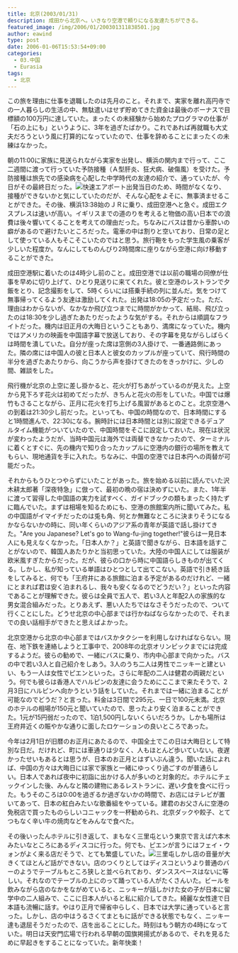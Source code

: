 ```yaml
---
title: 北京(2003/01/31)
description: 成田から北京へ。いきなり空港で頼りになる友達たちができる。
featured_image: /img/2006/01/200301311838501.jpg
author: eawind
type: post
date: 2006-01-06T15:53:54+09:00
categories:
  - 03.中国
  - Eurasia
tags:
  - 北京
---
```

この旅を理由に仕事を退職したのは先月のこと。それまで、実家を離れ高円寺での一人暮らしの生活の中、無駄遣いはせず貯めてきた資金は最後のボーナスで目標額の100万円に達していた。まったくの未経験から始めたプログラマの仕事が「石の上にも」というように、3年を過ぎたばかり。これであれば再就職も大丈夫だろうという風に打算的になっていたので、仕事を辞めることにまったくの未練はなかった。

朝の11:00に家族に見送られながら実家を出発し、横浜の関内まで行って、ここ二週間に渡って行っていた予防接種（Ａ型肝炎、狂犬病、破傷風）を受けた。予防接種は旅先での感染病を心配した中学時代の友達の紹介で、通っていたが、今日がその最終日だった。![快速エアポート](/img/2006/01/200301310537201.jpg)出発当日のため、時間がなくなり、接種ができないかと気にしていたのだが、そんな心配をよそに、無事済ませることができた。その後、横浜13:38始のＪＲに乗り、成田空港へと急ぐ。成田エクスプレスは速いが高い。イギリスまでの道のりを考えると物価の高い日本での浪費は後々響いてくることを考えての理由だった。ちなみにバスは昔から車酔いの癖があるので避けたいところだった。電車の中は割りと空いており、日常の足として使っている人もそこそこいたのではと思う。旅行鞄をもった学生風の乗客が少しいた程度か。なんにしてものんびり2時間席に座りながら空港に向け移動することができた。

成田空港駅に着いたのは4時少し前のこと。成田空港では以前の職場の同僚が仕事を早めに切り上げて、ひとり見送りに来てくれた。彼と空港のレストランで夕飯をとり、記念撮影をして、5時くらいには搭乗手続の列に並んだ。気をつけて無事帰ってくるよう友達は激励してくれた。出発は18:05の予定だった。ただ、理由はわからないが、なかなか飛び立つまでに時間がかかって、結局、飛び立ったのは18:30を少し過ぎたあたりだったような気がする。それからは順調なフライトだった。機内は旧正月の大晦日ということもあり、満席になっていた。機内ではアメリカの映画を中国語字幕で放送しており、その字幕を見ながらしばらくは時間を潰していた。自分が座った席は窓側の3人掛けで、一番通路側にあった。隣の席には中国人の彼と日本人と彼女のカップルが座っていて、飛行時間の半分を過ぎたあたりから、向こうから声を掛けてきたのをきっかけに、少しの間、雑談をした。

飛行機が北京の上空に差し掛かると、花火が打ちあがっているのが見えた。上空から見下ろす花火は初めてだったが、きちんと花火の形をしていた。中国では爆竹もさることながら、正月に花火を打ち上げる風習があるとのこと。北京空港への到着は21:30少し前だった。といっても、中国の時間なので、日本時間にすると1時間進んで、22:30になる。腕時計には日本時間とは別に設定できるデュアルタイム機能がついていたので、中国時間をそこに設定しておいた。現在は状況が変わったようだが、当時中国元は海外では両替できなかったので、ターミナルに着くとすぐに、先の機内で知り合ったカップルに空港内の銀行の場所を教えてもらい、現地通貨を手に入れた。ちなみに、中国の空港では日本円への両替が可能だった。

それからもうひとつやらずにいたことがあった。旅を始める以前に読んでいた沢木耕太郎著「深夜特急」に倣って、最初の晩の宿は決めずにいた。また、1年半に渡って習得した中国語の実力を試すべく、ガイドブックの類もまったく持たずに臨んでいた。まずは相場を知るためにも、空港の旅館案内所に聞いてみた。私の中国語がイマイチだったのは兎も角、何とか無難なところに決まりそうになるかならないかの時に、同い年くらいのアジア系の青年が英語で話し掛けてきた。"Are you Japanese? Let's go to Wang-fu-jing together!"彼らは一見日本人にも見えなくなかった。「日本人か？」と英語で聞きながら、日本語を話すことがないので、韓国人あたりかと当初思っていた。大陸の中国人にしては服装が欧米風すぎたからだった。だが、彼らの口から時に中国語らしきものが出てくる。しかし、私が知っている単語はひとつとして出てこない。英語で引き続き話をしてみると、何でも「王府井にある旅館に泊まる予定があるのだけれど、一緒にとまれば君は安く泊まれるし、我々も安くなるのでどうだい？」といった内容であることが理解できた。彼らは全員で五人で、若い3人と年配2人の家族的な男女混合組みだった。とりあえず、悪い人たちではなさそうだったので、ついて行くことにした。どうせ北京の中心部までは行かねばならなかったので、それまでの良い話相手ができたと思えばよかった。

北京空港から北京の中心部まではバスかタクシーを利用しなければならない。現在、地下鉄を連絡しようと工事中で、2008年の北京オリンピックまでには完成するようだ。彼らの勧めで、一緒にバスに乗り、市内中心部まで向かった。バスの中で若い3人と自己紹介をしあう。3人のうち二人は男性でニッキーと建といい、もう一人は女性でピエンといった。さらに年配の二人は健君の両親だという。何でも彼らは香港人でハルピンの友達に会うためにここまで来たそうで、2月3日にハルピンへ向かうという話をしていた。それまでは一緒に泊まることが可能なのでどうだ？と言った。料金は3日間で295元、一日で100元未満。北京のホテルの相場が150元と聞いていたので、思ったより安く泊まることができた。1元が15円弱だったので、1泊1,500円しないくらいだろうか。しかも場所は王府井近くの賑やかな通りに面したロケーションの良いところであった。

今年は2月1日が旧暦のお正月にあたるので、中国全土でこの日は大晦日として特別な日だ。だけれど、町には車通りは少なく、人もほとんど歩いていない。夜遅かったせいもあるとは思うが、日本のお正月とはずいぶん違う。聞いた話によれば、中国の方々は大晦日には家で家族と一緒にゆっくり過ごすのが普通らしい。日本人であれば夜中に初詣に出かける人が多いのと対象的だ。ホテルにチェックインした後、みんなと隣の建物にあるレストランに、遅い夕食を食べに行った。もうそのころは0:00を過ぎるか過ぎないかの時間で、お店にはテレビが置いてあって、日本の紅白みたいな歌番組をやっている。建君のお父さんに空港の免税店で買ったものらしいコニャックを一杯勧められ、北京ダックや餃子、とてつもなく辛い牛の焼肉などをみんなで食べた。

その後いったんホテルに引き返して、まもなく三里屯という東京で言えば六本木みたいなところにあるディスコに行った。何でも、ピエンが言うにはフェイ・ウォンがよく来る店だそうで、とても繁盛していた。![三里屯](/img/2006/01/200301311838501.jpg)しかし店の音量が大きくてほとんど話ができない。店のつくりとしてはディスコというより普通のバーのようでテーブルもところ狭しと並べられており、ダンススペースはないに等しい。それなのでテーブルの上にのって踊っている人がたくさんいた。ビールを飲みながら店のなかをながめていると、ニッキーが話しかけた女の子が日本に留学中の二人組みで、ここに日本人がいると私に紹介してきた。綺麗な女性達で日本語も流暢に話す。やはり正月で帰省中らしく、日本では大学に通っていると言った。しかし、店の中はうるさくてまともに話ができる状態でもなく、ニッキー達も退屈そうだったので、店を出ることにした。時刻はもう朝方の4時になっていた。明日は天安門広場で行われる早朝の国旗掲揚式があるので、それを見るために早起きをすることになっていた。新年快楽！
